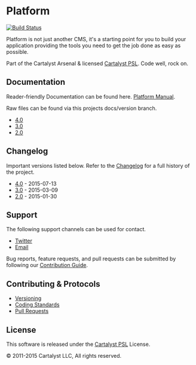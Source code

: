 # Platform

[![Build Status](https://magnum.travis-ci.com/cartalyst/platform.svg?token=98Zt8zYdwyheTKqziswS&branch=master)](https://magnum.travis-ci.com/cartalyst/platform)

Platform is not just another CMS, it's a starting point for you to build your application providing the tools you need to get the job done as easy as possible.

Part of the Cartalyst Arsenal & licensed [Cartalyst PSL](LICENSE). Code well, rock on.

## Documentation

Reader-friendly Documentation can be found here. [Platform Manual](https://cartalyst.com/manual/platform/4.0).

Raw files can be found via this projects docs/version branch.

- [4.0](https://github.com/cartalyst/platform/tree/docs/4.0)
- [3.0](https://github.com/cartalyst/platform/tree/docs/3.0)
- [2.0](https://github.com/cartalyst/platform/tree/docs/2.0)

## Changelog

Important versions listed below. Refer to the [Changelog](CHANGELOG.md) for a full history of the project.

- [4.0](CHANGELOG.md) - 2015-07-13
- [3.0](CHANGELOG.md) - 2015-03-09
- [2.0](CHANGELOG.md) - 2015-01-30

## Support

The following support channels can be used for contact.

- [Twitter](https://cartalyst.com/@twitter)
- [Email](mailto:help@cartalyst.com)

Bug reports, feature requests, and pull requests can be submitted by following our [Contribution Guide](CONTRIBUTING.md).

## Contributing & Protocols

- [Versioning](CONTRIBUTING.md#versioning)
- [Coding Standards](CONTRIBUTING.md#coding-standards)
- [Pull Requests](CONTRIBUTING.md#pull-requests)

## License

This software is released under the [Cartalyst PSL](LICENSE) License.

© 2011-2015 Cartalyst LLC, All rights reserved.
